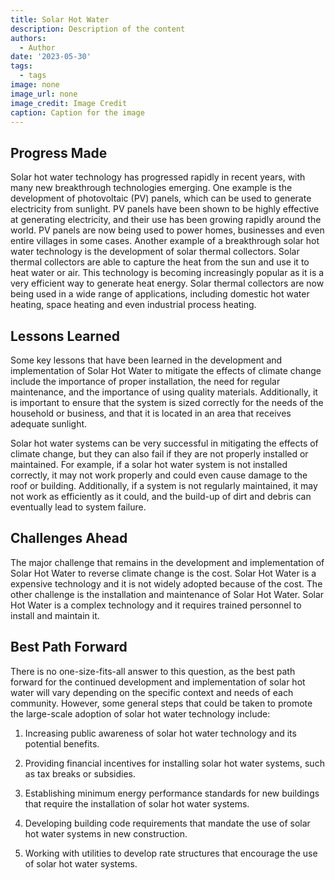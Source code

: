 ```yaml
---
title: Solar Hot Water
description: Description of the content
authors:
  - Author
date: '2023-05-30'
tags:
  - tags
image: none
image_url: none
image_credit: Image Credit
caption: Caption for the image
---
```


## Progress Made

Solar hot water technology has progressed rapidly in recent years, with many new breakthrough technologies emerging. One example is the development of photovoltaic (PV) panels, which can be used to generate electricity from sunlight. PV panels have been shown to be highly effective at generating electricity, and their use has been growing rapidly around the world. PV panels are now being used to power homes, businesses and even entire villages in some cases. Another example of a breakthrough solar hot water technology is the development of solar thermal collectors. Solar thermal collectors are able to capture the heat from the sun and use it to heat water or air. This technology is becoming increasingly popular as it is a very efficient way to generate heat energy. Solar thermal collectors are now being used in a wide range of applications, including domestic hot water heating, space heating and even industrial process heating.

## Lessons Learned

Some key lessons that have been learned in the development and implementation of Solar Hot Water to mitigate the effects of climate change include the importance of proper installation, the need for regular maintenance, and the importance of using quality materials. Additionally, it is important to ensure that the system is sized correctly for the needs of the household or business, and that it is located in an area that receives adequate sunlight.

Solar hot water systems can be very successful in mitigating the effects of climate change, but they can also fail if they are not properly installed or maintained. For example, if a solar hot water system is not installed correctly, it may not work properly and could even cause damage to the roof or building. Additionally, if a system is not regularly maintained, it may not work as efficiently as it could, and the build-up of dirt and debris can eventually lead to system failure.

## Challenges Ahead

The major challenge that remains in the development and implementation of Solar Hot Water to reverse climate change is the cost. Solar Hot Water is a expensive technology and it is not widely adopted because of the cost. The other challenge is the installation and maintenance of Solar Hot Water. Solar Hot Water is a complex technology and it requires trained personnel to install and maintain it.

## Best Path Forward

There is no one-size-fits-all answer to this question, as the best path forward for the continued development and implementation of solar hot water will vary depending on the specific context and needs of each community. However, some general steps that could be taken to promote the large-scale adoption of solar hot water technology include:

1. Increasing public awareness of solar hot water technology and its potential benefits.

2. Providing financial incentives for installing solar hot water systems, such as tax breaks or subsidies.

3. Establishing minimum energy performance standards for new buildings that require the installation of solar hot water systems.

4. Developing building code requirements that mandate the use of solar hot water systems in new construction.

5. Working with utilities to develop rate structures that encourage the use of solar hot water systems.
